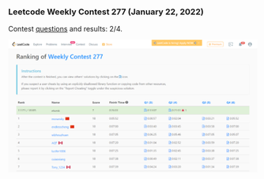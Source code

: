 ### Leetcode Weekly Contest 277 (January 22, 2022)
Contest [questions](https://leetcode.com/contest/weekly-contest-277 'Link to Contest Questions') and results: 2/4.

![Screenshot the results of my contest.](contest_screenshots/weekly_277.png "a title")

